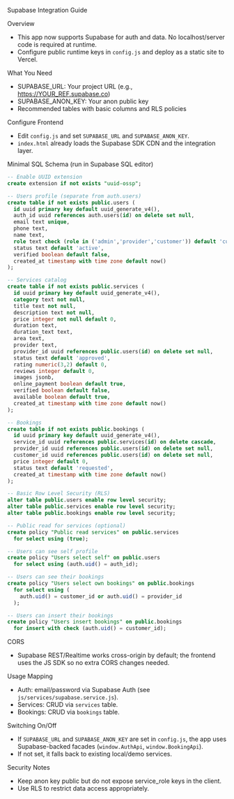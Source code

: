 Supabase Integration Guide

Overview
- This app now supports Supabase for auth and data. No localhost/server code is required at runtime.
- Configure public runtime keys in `config.js` and deploy as a static site to Vercel.

What You Need
- SUPABASE_URL: Your project URL (e.g., https://YOUR_REF.supabase.co)
- SUPABASE_ANON_KEY: Your anon public key
- Recommended tables with basic columns and RLS policies

Configure Frontend
- Edit `config.js` and set `SUPABASE_URL` and `SUPABASE_ANON_KEY`.
- `index.html` already loads the Supabase SDK CDN and the integration layer.

Minimal SQL Schema (run in Supabase SQL editor)
```sql
-- Enable UUID extension
create extension if not exists "uuid-ossp";

-- Users profile (separate from auth.users)
create table if not exists public.users (
  id uuid primary key default uuid_generate_v4(),
  auth_id uuid references auth.users(id) on delete set null,
  email text unique,
  phone text,
  name text,
  role text check (role in ('admin','provider','customer')) default 'customer',
  status text default 'active',
  verified boolean default false,
  created_at timestamp with time zone default now()
);

-- Services catalog
create table if not exists public.services (
  id uuid primary key default uuid_generate_v4(),
  category text not null,
  title text not null,
  description text not null,
  price integer not null default 0,
  duration text,
  duration_text text,
  area text,
  provider text,
  provider_id uuid references public.users(id) on delete set null,
  status text default 'approved',
  rating numeric(3,2) default 0,
  reviews integer default 0,
  images jsonb,
  online_payment boolean default true,
  verified boolean default false,
  available boolean default true,
  created_at timestamp with time zone default now()
);

-- Bookings
create table if not exists public.bookings (
  id uuid primary key default uuid_generate_v4(),
  service_id uuid references public.services(id) on delete cascade,
  provider_id uuid references public.users(id) on delete set null,
  customer_id uuid references public.users(id) on delete set null,
  price integer default 0,
  status text default 'requested',
  created_at timestamp with time zone default now()
);

-- Basic Row Level Security (RLS)
alter table public.users enable row level security;
alter table public.services enable row level security;
alter table public.bookings enable row level security;

-- Public read for services (optional)
create policy "Public read services" on public.services
  for select using (true);

-- Users can see self profile
create policy "Users select self" on public.users
  for select using (auth.uid() = auth_id);

-- Users can see their bookings
create policy "Users select own bookings" on public.bookings
  for select using (
    auth.uid() = customer_id or auth.uid() = provider_id
  );

-- Users can insert their bookings
create policy "Users insert bookings" on public.bookings
  for insert with check (auth.uid() = customer_id);
```

CORS
- Supabase REST/Realtime works cross-origin by default; the frontend uses the JS SDK so no extra CORS changes needed.

Usage Mapping
- Auth: email/password via Supabase Auth (see `js/services/supabase.service.js`).
- Services: CRUD via `services` table.
- Bookings: CRUD via `bookings` table.

Switching On/Off
- If `SUPABASE_URL` and `SUPABASE_ANON_KEY` are set in `config.js`, the app uses Supabase-backed facades (`window.AuthApi`, `window.BookingApi`).
- If not set, it falls back to existing local/demo services.

Security Notes
- Keep anon key public but do not expose service_role keys in the client.
- Use RLS to restrict data access appropriately.

